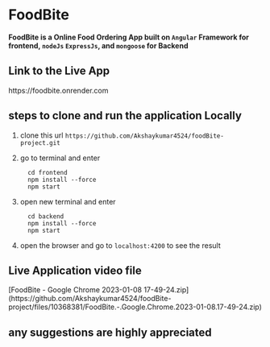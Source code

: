 # FoodBite
<strong>FoodBite is a Online Food Ordering App built on ```Angular``` Framework for frontend, ```nodeJs``` ```ExpressJs```, and ```mongoose``` for Backend</strong>
<h2> Link to the Live App</h2>
https://foodbite.onrender.com

<h2> steps to clone and run the application Locally </h2>

   1. clone this url  ```https://github.com/Akshaykumar4524/foodBite-project.git```  
   2. go to terminal and enter   
      ```
        cd frontend
        npm install --force
        npm start
        ```
   3. open new terminal and enter
      ```
        cd backend
        npm install --force
        npm start
      ```
      
   4. open the browser and go to ```localhost:4200``` to see the result
      
<h2> Live Application video file </h2>
      [FoodBite - Google Chrome 2023-01-08 17-49-24.zip](https://github.com/Akshaykumar4524/foodBite-project/files/10368381/FoodBite.-.Google.Chrome.2023-01-08.17-49-24.zip)
      
<h2> any suggestions are highly appreciated</h2>  
